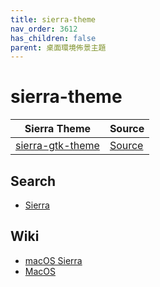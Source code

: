 ```yaml
---
title: sierra-theme
nav_order: 3612
has_children: false
parent: 桌面環境佈景主題
---
```



# sierra-theme

| Sierra Theme | Source |
| --- | --- |
| [sierra-gtk-theme](https://samwhelp.github.io/note-about-theme/read/desktop-theme/gtk-theme/sierra-gtk-theme.html) | [Source](https://github.com/vinceliuice/Sierra-gtk-theme) |


## Search

* [Sierra](https://github.com/vinceliuice?tab=repositories&q=sierra)


## Wiki

* [macOS Sierra](https://zh.wikipedia.org/wiki/MacOS_Sierra)
* [MacOS](https://zh.wikipedia.org/wiki/MacOS#%E7%89%88%E6%9C%AC)
